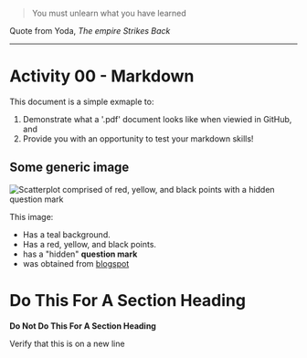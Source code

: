 > You must unlearn what you have learned
   
 Quote from Yoda, *The empire Strikes Back*
 
  ---------------------------------------------------------------------
# Activity 00 - Markdown
 
 This document is a simple exmaple to:
 
  1. Demonstrate what a '.pdf' document looks like when viewied in GitHub, and
  2. Provide you with an opportunity to test your markdown skills!

## Some generic image

![Scatterplot comprised of red, yellow, and black points with a hidden
question mark](5333.jpg)

This image: 

* Has a teal background.
* Has a red, yellow, and black points.
* has a "hidden" **question mark**
* was obtained from [blogspot](https://1.bp.blogspot.com/--jFU_n7nL_k/X8O8E2FikAI/AAAAAAAAxtQ/dS_z8I1MQ6khx6MHB6gNoDX-u8Ojw4uVACLcBGAsYHQ/s1920/5333.jpg)


# Do This For A Section Heading

**Do Not Do This For A Section Heading**

Verify that this is on a new line
